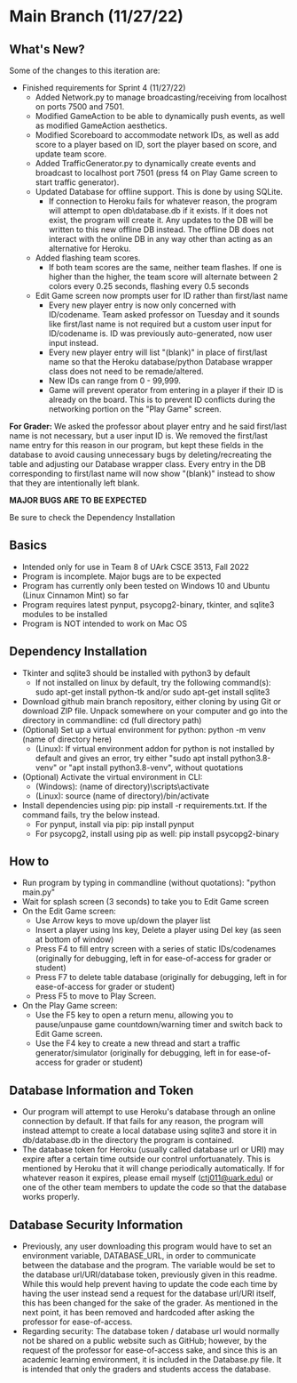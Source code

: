 # Main Branch (11/27/22)

## What's New?
Some of the changes to this iteration are:

* Finished requirements for Sprint 4 (11/27/22)
  * Added Network.py to manage broadcasting/receiving from localhost on ports 7500 and 7501.
  * Modified GameAction to be able to dynamically push events, as well as modified GameAction aesthetics.
  * Modified Scoreboard to accommodate network IDs, as well as add score to a player based on ID, sort the player based on score, and update team score.
  * Added TrafficGenerator.py to dynamically create events and broadcast to localhost port 7501 (press f4 on Play Game screen to start traffic generator).
  * Updated Database for offline support. This is done by using SQLite.
    * If connection to Heroku fails for whatever reason, the program will attempt to open db\database.db if it exists. If it does not exist, the program will create it. Any updates to the DB will be written to this new offline DB instead. The offline DB does not interact with the online DB in any way other than acting as an alternative for Heroku.
  * Added flashing team scores.
    * If both team scores are the same, neither team flashes. If one is higher than the higher, the team score will alternate between 2 colors every 0.25 seconds, flashing every 0.5 seconds
  * Edit Game screen now prompts user for ID rather than first/last name
    * Every new player entry is now only concerned with ID/codename. Team asked professor on Tuesday and it sounds like first/last name is not required but a custom user input for ID/codename is. ID was previously auto-generated, now user input instead.
    * Every new player entry will list "(blank)" in place of first/last name so that the Heroku database/python Database wrapper class does not need to be remade/altered.
    * New IDs can range from 0 - 99,999.
    * Game will prevent operator from entering in a player if their ID is already on the board. This is to prevent ID conflicts during the networking portion on the "Play Game" screen.
  
**For Grader:** We asked the professor about player entry and he said first/last name is not necessary, but a user input ID is. We removed the first/last name entry for this reason in our program, but kept these fields in the database to avoid causing unnecessary bugs by deleting/recreating the table and adjusting our Database wrapper class. Every entry in the DB corresponding to first/last name will now show "(blank)" instead to show that they are intentionally left blank.

**MAJOR BUGS ARE TO BE EXPECTED**

Be sure to check the Dependency Installation

## Basics
* Intended only for use in Team 8 of UArk CSCE 3513, Fall 2022
* Program is incomplete. Major bugs are to be expected
* Program has currently only been tested on Windows 10 and Ubuntu (Linux Cinnamon Mint) so far
* Program requires latest pynput, psycopg2-binary, tkinter, and sqlite3 modules to be installed
* Program is NOT intended to work on Mac OS

## Dependency Installation
* Tkinter and sqlite3 should be installed with python3 by default
  * If not installed on linux by default, try the following command(s): sudo apt-get install python-tk and/or sudo apt-get install sqlite3
* Download github main branch repository, either cloning by using Git or download ZIP file. Unpack somewhere on your computer and go into the directory in commandline: cd (full directory path)
* (Optional) Set up a virtual environment for python: python -m venv (name of directory here)
  * (Linux): If virtual environment addon for python is not installed by default and gives an error, try either "sudo apt install python3.8-venv" or "apt install python3.8-venv", without quotations
* (Optional) Activate the virtual environment in CLI: 
  * (Windows): (name of directory)\scripts\activate
  * (Linux): source (name of directory)/bin/activate
* Install dependencies using pip: pip install -r requirements.txt. If the command fails, try the below instead.
  * For pynput, install via pip: pip install pynput
  * For psycopg2, install using pip as well: pip install psycopg2-binary
  
## How to
* Run program by typing in commandline (without quotations): "python main.py"
* Wait for splash screen (3 seconds) to take you to Edit Game screen
* On the Edit Game screen:
  * Use Arrow keys to move up/down the player list
  * Insert a player using Ins key, Delete a player using Del key (as seen at bottom of window)
  * Press F4 to fill entry screen with a series of static IDs/codenames (originally for debugging, left in for ease-of-access for grader or student)
  * Press F7 to delete table database (originally for debugging, left in for ease-of-access for grader or student)
  * Press F5 to move to Play Screen.
* On the Play Game screen:
  * Use the F5 key to open a return menu, allowing you to pause/unpause game countdown/warning timer and switch back to Edit Game screen.
  * Use the F4 key to create a new thread and start a traffic generator/simulator (originally for debugging, left in for ease-of-access for grader or student)
  
## Database Information and Token
* Our program will attempt to use Heroku's database through an online connection by default. If that fails for any reason, the program will instead attempt to create a local database using sqlite3 and store it in db/database.db in the directory the program is contained.
* The database token for Heroku (usually called database url or URI)  may expire after a certain time outside our control unfortuanately. This is mentioned by Heroku that it will change periodically automatically. If for whatever reason it expires, please email myself (ctj011@uark.edu) or one of the other team members to update the code so that the database works properly.
  
## Database Security Information
* Previously, any user downloading this program would have to set an environment variable, DATABASE_URL, in order to communicate between the database and the program. The variable would be set to the database url/URI/database token, previously given in this readme. While this would help prevent having to update the code each time by having the user instead send a request for the database url/URI itself, this has been changed for the sake of the grader. As mentioned in the next point, it has been removed and hardcoded after asking the professor for ease-of-access.
* Regarding security: The database token / database url would normally not be shared on a public website such as GitHub; however, by the request of the professor for ease-of-access sake, and since this is an academic learning environment, it is included in the Database.py file. It is intended that only the graders and students access the database.
